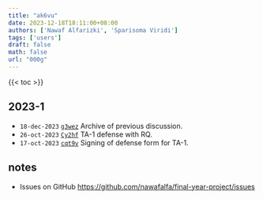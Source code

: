 ```yaml
---
title: "ak6vu"
date: 2023-12-18T18:11:00+08:00
authors: ['Nawaf Alfarizki', 'Sparisoma Viridi']
tags: ['users']
draft: false
math: false
url: "000g"
---
```

{{< toc >}}


## 2023-1
+ `18-dec-2023` [`g3wez`](https://osf.io/g3wez) Archive of previous discussion.
+ `26-oct-2023` [`Cy2hf`](https://www.instagram.com/p/Cy2hfjCv3_q/) TA-1 defense with RQ.
+ `17-oct-2023` [`cqt9v`](https://osf.io/cqt9v) Signing of defense form for TA-1.


## notes
+ Issues on GitHub https://github.com/nawafalfa/final-year-project/issues
